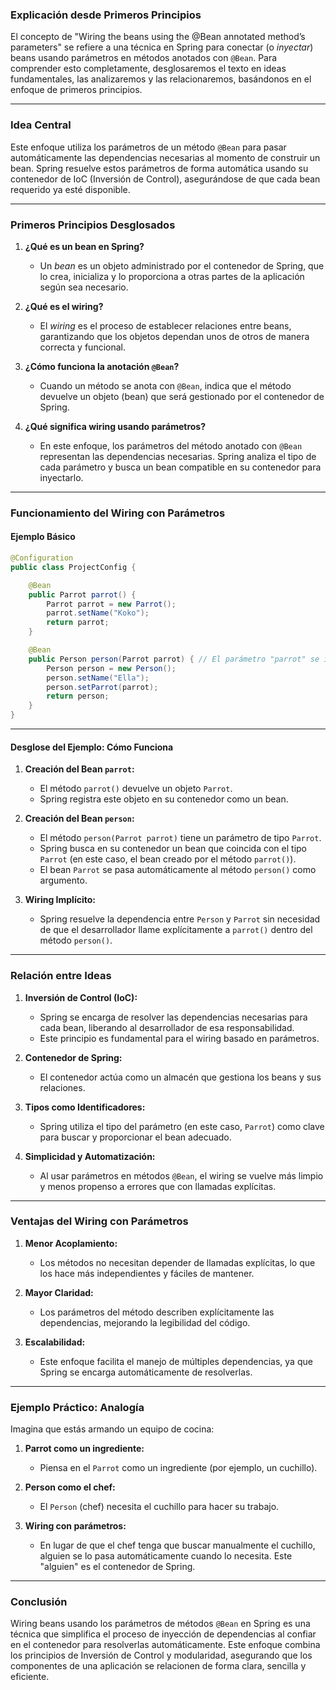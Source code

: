 ### **Explicación desde Primeros Principios**

El concepto de "Wiring the beans using the @Bean annotated method’s parameters" se refiere a una técnica en Spring para conectar (o *inyectar*) beans usando parámetros en métodos anotados con `@Bean`. Para comprender esto completamente, desglosaremos el texto en ideas fundamentales, las analizaremos y las relacionaremos, basándonos en el enfoque de primeros principios.

---

### **Idea Central**
Este enfoque utiliza los parámetros de un método `@Bean` para pasar automáticamente las dependencias necesarias al momento de construir un bean. Spring resuelve estos parámetros de forma automática usando su contenedor de IoC (Inversión de Control), asegurándose de que cada bean requerido ya esté disponible.

---

### **Primeros Principios Desglosados**

1. **¿Qué es un bean en Spring?**
   - Un *bean* es un objeto administrado por el contenedor de Spring, que lo crea, inicializa y lo proporciona a otras partes de la aplicación según sea necesario.

2. **¿Qué es el wiring?**
   - El *wiring* es el proceso de establecer relaciones entre beans, garantizando que los objetos dependan unos de otros de manera correcta y funcional.

3. **¿Cómo funciona la anotación `@Bean`?**
   - Cuando un método se anota con `@Bean`, indica que el método devuelve un objeto (bean) que será gestionado por el contenedor de Spring.

4. **¿Qué significa wiring usando parámetros?**
   - En este enfoque, los parámetros del método anotado con `@Bean` representan las dependencias necesarias. Spring analiza el tipo de cada parámetro y busca un bean compatible en su contenedor para inyectarlo.

---

### **Funcionamiento del Wiring con Parámetros**

#### Ejemplo Básico

```java
@Configuration
public class ProjectConfig {

    @Bean
    public Parrot parrot() {
        Parrot parrot = new Parrot();
        parrot.setName("Koko");
        return parrot;
    }

    @Bean
    public Person person(Parrot parrot) { // El parámetro "parrot" se inyecta automáticamente
        Person person = new Person();
        person.setName("Ella");
        person.setParrot(parrot);
        return person;
    }
}
```

---

#### **Desglose del Ejemplo: Cómo Funciona**

1. **Creación del Bean `parrot`:**
   - El método `parrot()` devuelve un objeto `Parrot`.
   - Spring registra este objeto en su contenedor como un bean.

2. **Creación del Bean `person`:**
   - El método `person(Parrot parrot)` tiene un parámetro de tipo `Parrot`.
   - Spring busca en su contenedor un bean que coincida con el tipo `Parrot` (en este caso, el bean creado por el método `parrot()`).
   - El bean `Parrot` se pasa automáticamente al método `person()` como argumento.

3. **Wiring Implícito:**
   - Spring resuelve la dependencia entre `Person` y `Parrot` sin necesidad de que el desarrollador llame explícitamente a `parrot()` dentro del método `person()`.

---

### **Relación entre Ideas**

1. **Inversión de Control (IoC):**
   - Spring se encarga de resolver las dependencias necesarias para cada bean, liberando al desarrollador de esa responsabilidad.
   - Este principio es fundamental para el wiring basado en parámetros.

2. **Contenedor de Spring:**
   - El contenedor actúa como un almacén que gestiona los beans y sus relaciones.

3. **Tipos como Identificadores:**
   - Spring utiliza el tipo del parámetro (en este caso, `Parrot`) como clave para buscar y proporcionar el bean adecuado.

4. **Simplicidad y Automatización:**
   - Al usar parámetros en métodos `@Bean`, el wiring se vuelve más limpio y menos propenso a errores que con llamadas explícitas.

---

### **Ventajas del Wiring con Parámetros**

1. **Menor Acoplamiento:**
   - Los métodos no necesitan depender de llamadas explícitas, lo que los hace más independientes y fáciles de mantener.

2. **Mayor Claridad:**
   - Los parámetros del método describen explícitamente las dependencias, mejorando la legibilidad del código.

3. **Escalabilidad:**
   - Este enfoque facilita el manejo de múltiples dependencias, ya que Spring se encarga automáticamente de resolverlas.

---

### **Ejemplo Práctico: Analogía**

Imagina que estás armando un equipo de cocina:

1. **Parrot como un ingrediente:**
   - Piensa en el `Parrot` como un ingrediente (por ejemplo, un cuchillo).

2. **Person como el chef:**
   - El `Person` (chef) necesita el cuchillo para hacer su trabajo.

3. **Wiring con parámetros:**
   - En lugar de que el chef tenga que buscar manualmente el cuchillo, alguien se lo pasa automáticamente cuando lo necesita. Este "alguien" es el contenedor de Spring.

---

### **Conclusión**
Wiring beans usando los parámetros de métodos `@Bean` en Spring es una técnica que simplifica el proceso de inyección de dependencias al confiar en el contenedor para resolverlas automáticamente. Este enfoque combina los principios de Inversión de Control y modularidad, asegurando que los componentes de una aplicación se relacionen de forma clara, sencilla y eficiente.